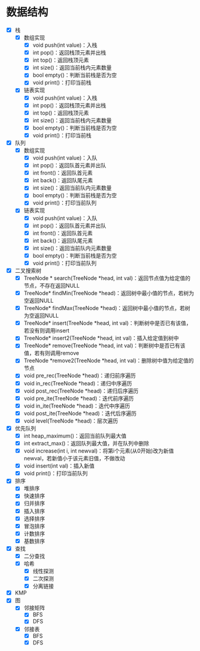 # 数据结构
* [x] 栈
   - [x] 数组实现
      * [x] void push(int value)：入栈
      * [x] int pop()：返回栈顶元素并出栈
      * [x] int top()：返回栈顶元素
      * [x] int size()：返回当前栈内元素数量
      * [x] bool empty()：判断当前栈是否为空
      * [x] void print()：打印当前栈
   - [x] 链表实现
      * [x] void push(int value)：入栈
      * [x] int pop()：返回栈顶元素并出栈
      * [x] int top()：返回栈顶元素
      * [x] int size()：返回当前栈内元素数量
      * [x] bool empty()：判断当前栈是否为空    
      * [x] void print()：打印当前栈
* [x] 队列 
   - [x] 数组实现
      * [x] void push(int value)：入队
      * [x] int pop()：返回队首元素并出队
      * [x] int front()：返回队首元素
      * [x] int back()：返回队尾元素
      * [x] int size()：返回当前队内元素数量
      * [x] bool empty()：判断当前栈是否为空
      * [x] void print()：打印当前队列
   - [x] 链表实现
      * [x] void push(int value)：入队
      * [x] int pop()：返回队首元素并出队
      * [x] int front()：返回队首元素
      * [x] int back()：返回队尾元素
      * [x] int size()：返回当前队内元素数量
      * [x] bool empty()：判断当前栈是否为空
      * [x] void print()：打印当前队列
* [x] 二叉搜索树
   - [x] TreeNode * search(TreeNode *head, int val)：返回节点值为给定值的节点，不存在返回NULL
   - [x] TreeNode* findMin(TreeNode *head)：返回树中最小值的节点，若树为空返回NULL
   - [x] TreeNode* findMax(TreeNode *head)：返回树中最小值的节点，若树为空返回NULL
   - [x] TreeNode* insert(TreeNode *head, int val)：判断树中是否已有该值，若没有则调用insert
   - [x] TreeNode* insert2(TreeNode *head, int val)：插入给定值到树中
   - [x] TreeNode* remove(TreeNode *head, int val)：判断树中是否已有该值，若有则调用remove
   - [x] TreeNode *remove2(TreeNode *head, int val)：删除树中值为给定值的节点
   - [x] void pre_rec(TreeNode *head)：递归前序遍历
   - [x] void in_rec(TreeNode *head)：递归中序遍历
   - [x] void post_rec(TreeNode *head)：递归后序遍历
   - [x] void pre_ite(TreeNode *head)：迭代前序遍历
   - [x] void in_ite(TreeNode *head)：迭代中序遍历
   - [x] void post_ite(TreeNode *head)：迭代后序遍历
   - [x] void level(TreeNode *head)：层次遍历
* [x] 优先队列
   - [x] int heap_maximum()：返回当前队列最大值
   - [x] int extract_max()：返回队列最大值，并在队列中删除
   - [x] void increase(int i, int newval)：将第i个元素(从0开始)改为新值newval，若新值小于该元素旧值，不做改动
   - [x] void insert(int val)：插入新值
   - [x] void print()：打印当前队列
* [x] 排序
   - [x] 堆排序
   - [x] 快速排序
   - [x] 归并排序
   - [x] 插入排序
   - [x] 选择排序
   - [x] 冒泡排序
   - [x] 计数排序
   - [x] 基数排序
* [x] 查找
   - [x] 二分查找
   - [x] 哈希
      * [x] 线性探测
      * [x] 二次探测
      * [x] 分离链接
* [x] KMP
* [x] 图
   - [x] 邻接矩阵
      * [x] BFS
      * [x] DFS
   - [x] 邻接表
      * [x] BFS
      * [x] DFS